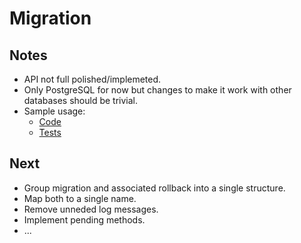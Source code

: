 # Migration

## Notes
* API not full polished/implemeted.
* Only PostgreSQL for now but changes to make it work with other databases should be trivial.
* Sample usage:
  * [Code](https://github.com/adrianpk/granica/tree/master/internal/migration)
  * [Tests](https://github.com/adrianpk/granica/blob/master/internal/repo/user_test.go)

## Next
* Group migration and associated rollback into a single structure.
* Map both to a single name.
* Remove unneded log messages.
* Implement pending methods.
* ...
